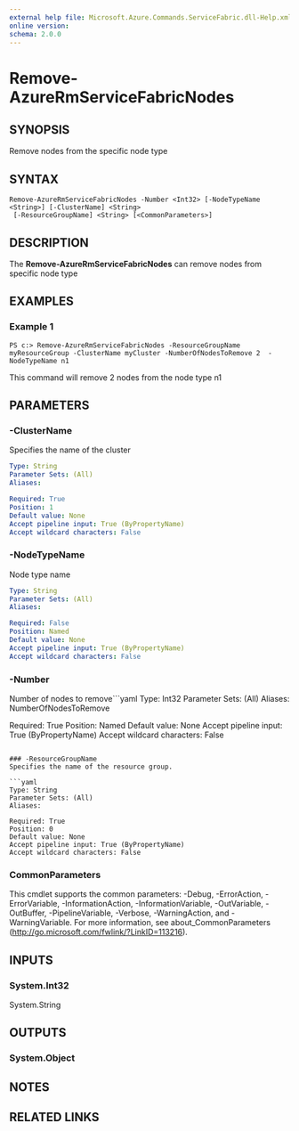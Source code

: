 ```yaml
---
external help file: Microsoft.Azure.Commands.ServiceFabric.dll-Help.xml
online version: 
schema: 2.0.0
---
```


# Remove-AzureRmServiceFabricNodes

## SYNOPSIS
Remove nodes from the specific node type

## SYNTAX

```
Remove-AzureRmServiceFabricNodes -Number <Int32> [-NodeTypeName <String>] [-ClusterName] <String>
 [-ResourceGroupName] <String> [<CommonParameters>]
```

## DESCRIPTION
The **Remove-AzureRmServiceFabricNodes** can remove nodes from specific node type 

## EXAMPLES

### Example 1
```
PS c:> Remove-AzureRmServiceFabricNodes -ResourceGroupName myResourceGroup -ClusterName myCluster -NumberOfNodesToRemove 2	-NodeTypeName n1
```

This command will remove 2 nodes from the node type n1

## PARAMETERS

### -ClusterName
Specifies the name of the cluster

```yaml
Type: String
Parameter Sets: (All)
Aliases: 

Required: True
Position: 1
Default value: None
Accept pipeline input: True (ByPropertyName)
Accept wildcard characters: False
```

### -NodeTypeName
Node type name

```yaml
Type: String
Parameter Sets: (All)
Aliases: 

Required: False
Position: Named
Default value: None
Accept pipeline input: True (ByPropertyName)
Accept wildcard characters: False
```

### -Number
Number of nodes to remove```yaml
Type: Int32
Parameter Sets: (All)
Aliases: NumberOfNodesToRemove

Required: True
Position: Named
Default value: None
Accept pipeline input: True (ByPropertyName)
Accept wildcard characters: False
```

### -ResourceGroupName
Specifies the name of the resource group.

```yaml
Type: String
Parameter Sets: (All)
Aliases: 

Required: True
Position: 0
Default value: None
Accept pipeline input: True (ByPropertyName)
Accept wildcard characters: False
```

### CommonParameters
This cmdlet supports the common parameters: -Debug, -ErrorAction, -ErrorVariable, -InformationAction, -InformationVariable, -OutVariable, -OutBuffer, -PipelineVariable, -Verbose, -WarningAction, and -WarningVariable. For more information, see about_CommonParameters (http://go.microsoft.com/fwlink/?LinkID=113216).

## INPUTS

### System.Int32
System.String

## OUTPUTS

### System.Object

## NOTES

## RELATED LINKS

